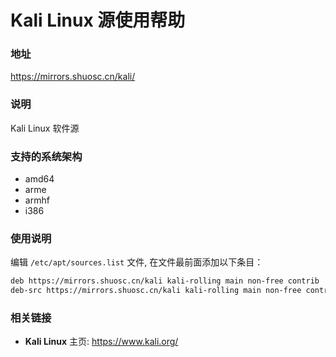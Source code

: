 # Kali Linux 源使用帮助

### 地址

https://mirrors.shuosc.cn/kali/

### 说明

Kali Linux 软件源

### 支持的系统架构

- amd64
- arme
- armhf
- i386

### 使用说明

编辑 `/etc/apt/sources.list` 文件, 在文件最前面添加以下条目：

 ```bash
deb https://mirrors.shuosc.cn/kali kali-rolling main non-free contrib
deb-src https://mirrors.shuosc.cn/kali kali-rolling main non-free contrib
 ```

### 相关链接

  * **Kali Linux** 主页: https://www.kali.org/